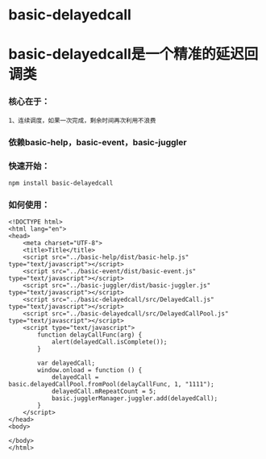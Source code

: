 # basic-delayedcall


# basic-delayedcall是一个精准的延迟回调类


### 核心在于：


    1、连续调度，如果一次完成，剩余时间再次利用不浪费



### 依赖basic-help，basic-event，basic-juggler


### 快速开始：


    npm install basic-delayedcall


### 如何使用：

    <!DOCTYPE html>
    <html lang="en">
    <head>
        <meta charset="UTF-8">
        <title>Title</title>
        <script src="../basic-help/dist/basic-help.js" type="text/javascript"></script>
        <script src="../basic-event/dist/basic-event.js" type="text/javascript"></script>
        <script src="../basic-juggler/dist/basic-juggler.js" type="text/javascript"></script>
        <script src="../basic-delayedcall/src/DelayedCall.js" type="text/javascript"></script>
        <script src="../basic-delayedcall/src/DelayedCallPool.js" type="text/javascript"></script>
        <script type="text/javascript">
            function delayCallFunc(arg) {
                alert(delayedCall.isComplete());
            }

            var delayedCall;
            window.onload = function () {
                delayedCall = basic.delayedCallPool.fromPool(delayCallFunc, 1, "1111");
                delayedCall.mRepeatCount = 5;
                basic.jugglerManager.juggler.add(delayedCall);
            }
        </script>
    </head>
    <body>

    </body>
    </html>






	